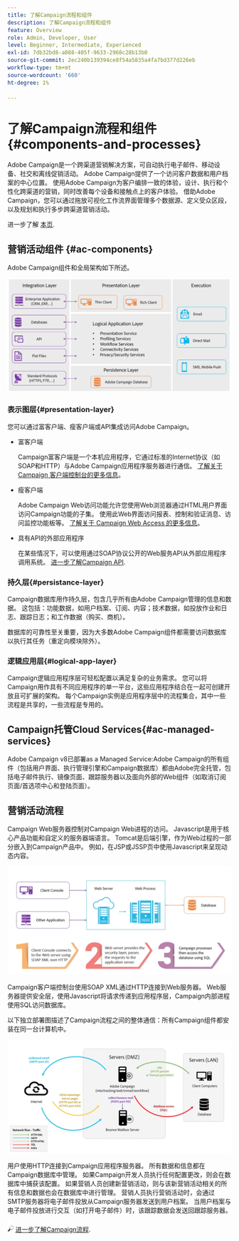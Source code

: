 ```yaml
---
title: 了解Campaign流程和组件
description: 了解Campaign流程和组件
feature: Overview
role: Admin, Developer, User
level: Beginner, Intermediate, Experienced
exl-id: 7db32bd8-a088-405f-9633-2968c28b13b0
source-git-commit: 2ec240b139394ce8f54a5835a4fa7bd377d226eb
workflow-type: tm+mt
source-wordcount: '660'
ht-degree: 1%

---
```


# 了解Campaign流程和组件 {#components-and-processes}

Adobe Campaign是一个跨渠道营销解决方案，可自动执行电子邮件、移动设备、社交和离线促销活动。 Adobe Campaign提供了一个访问客户数据和用户档案的中心位置。 使用Adobe Campaign为客户编排一致的体验，设计、执行和个性化跨渠道的营销，同时改善每个设备和接触点上的客户体验。 借助Adobe Campaign，您可以通过拖放可视化工作流界面管理多个数据源、定义受众区段，以及规划和执行多步跨渠道营销活动。

进一步了解 [本页](../start/get-started.md).

## 营销活动组件 {#ac-components}

Adobe Campaign组件和全局架构如下所述。

![](assets/ac-components.png)

### 表示图层{#presentation-layer}

您可以通过富客户端、瘦客户端或API集成访问Adobe Campaign。

* 富客户端

   Campaign富客户端是一个本机应用程序，它通过标准的Internet协议（如SOAP和HTTP）与Adobe Campaign应用程序服务器进行通信。 [ 了解关于 Campaign 客户端控制台的更多信息](../start/connect.md)。

* 瘦客户端

   Adobe Campaign Web访问功能允许您使用Web浏览器通过HTML用户界面访问Campaign功能的子集。 使用此Web界面访问报表、控制和验证消息、访问监控功能板等。  [ 了解关于 Campaign Web Access 的更多信息](../start/connect.md)。

* 具有API的外部应用程序

   在某些情况下，可以使用通过SOAP协议公开的Web服务API从外部应用程序调用系统。 [进一步了解Campaign API](../dev/api.md).

### 持久层{#persistance-layer}

Campaign数据库用作持久层，包含几乎所有由Adobe Campaign管理的信息和数据。 这包括：功能数据，如用户档案、订阅、内容；技术数据，如投放作业和日志、跟踪日志；和工作数据（购买、商机）。

数据库的可靠性至关重要，因为大多数Adobe Campaign组件都需要访问数据库以执行其任务（重定向模块除外）。

### 逻辑应用层{#logical-app-layer}

Campaign逻辑应用程序层可轻松配置以满足复杂的业务需求。 您可以将Campaign用作具有不同应用程序的单一平台，这些应用程序结合在一起可创建开放且可扩展的架构。 每个Campaign实例是应用程序层中的流程集合，其中一些流程是共享的，一些流程是专用的。

## Campaign托管Cloud Services{#ac-managed-services}

Adobe Campaign v8已部署as a Managed Service:Adobe Campaign的所有组件（包括用户界面、执行管理引擎和Campaign数据库）都由Adobe完全托管，包括电子邮件执行、镜像页面、跟踪服务器以及面向外部的Web组件（如取消订阅页面/首选项中心和登陆页面）。

## 营销活动流程

Campaign Web服务器控制对Campaign Web进程的访问。 Javascript是用于核心产品功能和自定义的服务器端语言。 Tomcat是后端引擎，作为Web过程的一部分嵌入到Campaign产品中。 例如，在JSP或JSSP页中使用Javascript来呈现动态内容。

![](assets/ac-processes.png)

Campaign客户端控制台使用SOAP XML通过HTTP连接到Web服务器。 Web服务器提供安全层，使用Javascript将请求传递到应用程序层，Campaign内部进程使用SQL访问数据库。

以下独立部署图描述了Campaign流程之间的整体通信：所有Campaign组件都安装在同一台计算机中。

![](assets/ac-standalone.png)

用户使用HTTP连接到Campaign应用程序服务器。 所有数据和信息都在Campaign数据库中管理。 如果Campaign开发人员执行任何配置更改，则会在数据库中捕获该配置。 如果营销人员创建新营销活动，则与该新营销活动相关的所有信息和数据也会在数据库中进行管理。 营销人员执行营销活动时，会通过SMTP服务器将电子邮件投放从Campaign服务器发送到用户档案。 当用户档案与电子邮件投放进行交互（如打开电子邮件）时，该跟踪数据会发送回跟踪服务器。

![](../assets/do-not-localize/glass.png) [进一步了解Campaign流程](../architecture/general-architecture.md#dev-env).
